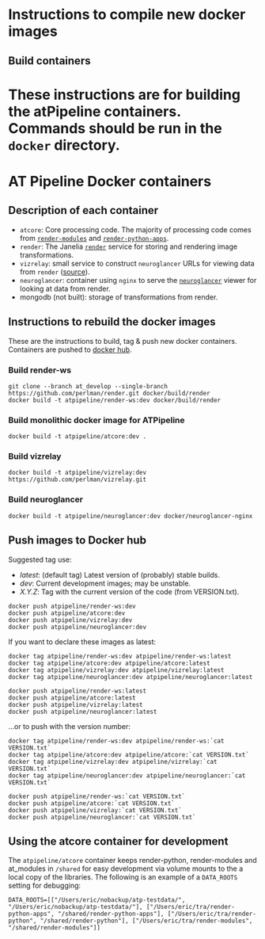 # Instructions to compile new docker images

## Build containers

These instructions are for building the atPipeline containers.
Commands should be run in the `docker` directory.
=======
# AT Pipeline Docker containers

## Description of each container
* `atcore`: Core processing code. The majority of processing code comes from [`render-modules`](https://github.com/AllenInstitute/render-modules) and [`render-python-apps`](https://github.com/AllenInstitute/render-python-apps/).
* `render`: The Janelia [`render`](https://github.com/saalfeldlab/render/) service for storing and rendering image transformations.
* `vizrelay`: small service to construct `neuroglancer` URLs for viewing data from `render` ([source](https://github.com/perlman/vizrelay)).
* `neuroglancer`: container using `nginx` to serve the [`neuroglancer`](https://github.com/google/neuroglancer) viewer for looking at data from render.
* mongodb (not built): storage of transformations from render.

## Instructions to rebuild the docker images

These are the instructions to build, tag & push new docker containers.
Containers are pushed to [docker hub](https://hub.docker.com/orgs/atpipeline).

### Build render-ws
```console
git clone --branch at_develop --single-branch https://github.com/perlman/render.git docker/build/render
docker build -t atpipeline/render-ws:dev docker/build/render
```

### Build monolithic docker image for ATPipeline

```console
docker build -t atpipeline/atcore:dev .
```

### Build vizrelay
```console
docker build -t atpipeline/vizrelay:dev https://github.com/perlman/vizrelay.git
```

### Build neuroglancer
```console
docker build -t atpipeline/neuroglancer:dev docker/neuroglancer-nginx
```

## Push images to Docker hub

Suggested tag use:
* _latest_: (default tag) Latest version of (probably) stable builds.
* _dev_: Current development images; may be unstable.
* _X.Y.Z_: Tag with the current version of the code (from VERSION.txt).

```console
docker push atpipeline/render-ws:dev
docker push atpipeline/atcore:dev
docker push atpipeline/vizrelay:dev
docker push atpipeline/neuroglancer:dev
```

If you want to declare these images as latest:
```console
docker tag atpipeline/render-ws:dev atpipeline/render-ws:latest
docker tag atpipeline/atcore:dev atpipeline/atcore:latest
docker tag atpipeline/vizrelay:dev atpipeline/vizrelay:latest
docker tag atpipeline/neuroglancer:dev atpipeline/neuroglancer:latest

docker push atpipeline/render-ws:latest
docker push atpipeline/atcore:latest
docker push atpipeline/vizrelay:latest
docker push atpipeline/neuroglancer:latest
```

...or to push with the version number:
```console
docker tag atpipeline/render-ws:dev atpipeline/render-ws:`cat VERSION.txt`
docker tag atpipeline/atcore:dev atpipeline/atcore:`cat VERSION.txt`
docker tag atpipeline/vizrelay:dev atpipeline/vizrelay:`cat VERSION.txt`
docker tag atpipeline/neuroglancer:dev atpipeline/neuroglancer:`cat VERSION.txt`

docker push atpipeline/render-ws:`cat VERSION.txt`
docker push atpipeline/atcore:`cat VERSION.txt`
docker push atpipeline/vizrelay:`cat VERSION.txt`
docker push atpipeline/neuroglancer:`cat VERSION.txt`
```

## Using the atcore container for development

The `atpipeline/atcore` container keeps render-python, render-modules and at_modules in `/shared` for easy development via volume mounts to the a local copy of the libraries.  The following is an example of a `DATA_ROOTS` setting for debugging:

```
DATA_ROOTS=[["/Users/eric/nobackup/atp-testdata/", "/Users/eric/nobackup/atp-testdata/"], ["/Users/eric/tra/render-python-apps", "/shared/render-python-apps"], ["/Users/eric/tra/render-python", "/shared/render-python"], ["/Users/eric/tra/render-modules", "/shared/render-modules"]]
```
